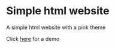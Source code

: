 # Simple html website

A simple html website with a pink theme

Click [here](https://summerkitsune.github.io/html5-template-pink/index.html) for a demo

